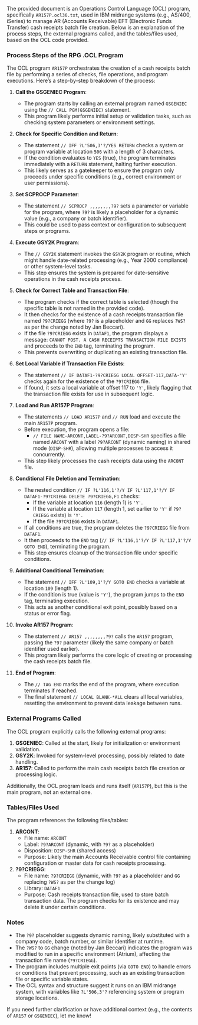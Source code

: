 The provided document is an Operations Control Language (OCL) program, specifically `AR157P.ocl36.txt`, used in IBM midrange systems (e.g., AS/400, iSeries) to manage AR (Accounts Receivable) EFT (Electronic Funds Transfer) cash receipts batch file creation. Below is an explanation of the process steps, the external programs called, and the tables/files used, based on the OCL code provided.

### Process Steps of the RPG .OCL Program

The OCL program `AR157P` orchestrates the creation of a cash receipts batch file by performing a series of checks, file operations, and program executions. Here’s a step-by-step breakdown of the process:

1. **Call the GSGENIEC Program**:
   - The program starts by calling an external program named `GSGENIEC` using the `// CALL PGM(GSGENIEC)` statement.
   - This program likely performs initial setup or validation tasks, such as checking system parameters or environment settings.

2. **Check for Specific Condition and Return**:
   - The statement `// IFF ?L'506,3'?/YES RETURN` checks a system or program variable at location `506` with a length of 3 characters.
   - If the condition evaluates to `YES` (true), the program terminates immediately with a `RETURN` statement, halting further execution.
   - This likely serves as a gatekeeper to ensure the program only proceeds under specific conditions (e.g., correct environment or user permissions).

3. **Set SCPROCP Parameter**:
   - The statement `// SCPROCP ,,,,,,,,?9?` sets a parameter or variable for the program, where `?9?` is likely a placeholder for a dynamic value (e.g., a company or batch identifier).
   - This could be used to pass context or configuration to subsequent steps or programs.

4. **Execute GSY2K Program**:
   - The `// GSY2K` statement invokes the `GSY2K` program or routine, which might handle date-related processing (e.g., Year 2000 compliance) or other system-level tasks.
   - This step ensures the system is prepared for date-sensitive operations in the cash receipts process.

5. **Check for Correct Table and Transaction File**:
   - The program checks if the correct table is selected (though the specific table is not named in the provided code).
   - It then checks for the existence of a cash receipts transaction file named `?9?CRIEGG` (where `?9?` is a placeholder and `GG` replaces `?WS?` as per the change noted by Jan Beccari).
   - If the file `?9?CRIEGG` exists in `DATAF1`, the program displays a message: `CANNOT POST. A CASH RECEIPTS TRANSACTION FILE EXISTS` and proceeds to the `END` tag, terminating the program.
   - This prevents overwriting or duplicating an existing transaction file.

6. **Set Local Variable if Transaction File Exists**:
   - The statement `// IF DATAF1-?9?CRIEGG LOCAL OFFSET-117,DATA-'Y'` checks again for the existence of the `?9?CRIEGG` file.
   - If found, it sets a local variable at offset 117 to `'Y'`, likely flagging that the transaction file exists for use in subsequent logic.

7. **Load and Run AR157P Program**:
   - The statements `// LOAD AR157P` and `// RUN` load and execute the main `AR157P` program.
   - Before execution, the program opens a file:
     - `// FILE NAME-ARCONT,LABEL-?9?ARCONT,DISP-SHR` specifies a file named `ARCONT` with a label `?9?ARCONT` (dynamic naming) in shared mode (`DISP-SHR`), allowing multiple processes to access it concurrently.
   - This step likely processes the cash receipts data using the `ARCONT` file.

8. **Conditional File Deletion and Termination**:
   - The nested condition `// IF ?L'116,1'?/Y IF ?L'117,1'?/Y IF DATAF1-?9?CRIEGG DELETE ?9?CRIEGG,F1` checks:
     - If the variable at location `116` (length 1) is `'Y'`.
     - If the variable at location `117` (length 1, set earlier to `'Y'` if `?9?CRIEGG` exists) is `'Y'`.
     - If the file `?9?CRIEGG` exists in `DATAF1`.
   - If all conditions are true, the program deletes the `?9?CRIEGG` file from `DATAF1`.
   - It then proceeds to the `END` tag (`// IF ?L'116,1'?/Y IF ?L'117,1'?/Y GOTO END`), terminating the program.
   - This step ensures cleanup of the transaction file under specific conditions.

9. **Additional Conditional Termination**:
   - The statement `// IFF ?L'109,1'?/Y GOTO END` checks a variable at location `109` (length 1).
   - If the condition is true (value is `'Y'`), the program jumps to the `END` tag, terminating execution.
   - This acts as another conditional exit point, possibly based on a status or error flag.

10. **Invoke AR157 Program**:
    - The statement `// AR157 ,,,,,,,,?9?` calls the `AR157` program, passing the `?9?` parameter (likely the same company or batch identifier used earlier).
    - This program likely performs the core logic of creating or processing the cash receipts batch file.

11. **End of Program**:
    - The `// TAG END` marks the end of the program, where execution terminates if reached.
    - The final statement `// LOCAL BLANK-*ALL` clears all local variables, resetting the environment to prevent data leakage between runs.

### External Programs Called

The OCL program explicitly calls the following external programs:
1. **GSGENIEC**: Called at the start, likely for initialization or environment validation.
2. **GSY2K**: Invoked for system-level processing, possibly related to date handling.
3. **AR157**: Called to perform the main cash receipts batch file creation or processing logic.

Additionally, the OCL program loads and runs itself (`AR157P`), but this is the main program, not an external one.

### Tables/Files Used

The program references the following files/tables:
1. **ARCONT**:
   - File name: `ARCONT`
   - Label: `?9?ARCONT` (dynamic, with `?9?` as a placeholder)
   - Disposition: `DISP-SHR` (shared access)
   - Purpose: Likely the main Accounts Receivable control file containing configuration or master data for cash receipts processing.
2. **?9?CRIEGG**:
   - File name: `?9?CRIEGG` (dynamic, with `?9?` as a placeholder and `GG` replacing `?WS?` as per the change log)
   - Library: `DATAF1`
   - Purpose: Cash receipts transaction file, used to store batch transaction data. The program checks for its existence and may delete it under certain conditions.

### Notes
- The `?9?` placeholder suggests dynamic naming, likely substituted with a company code, batch number, or similar identifier at runtime.
- The `?WS?` to `GG` change (noted by Jan Beccari) indicates the program was modified to run in a specific environment (Atrium), affecting the transaction file name (`?9?CRIEGG`).
- The program includes multiple exit points (via `GOTO END`) to handle errors or conditions that prevent processing, such as an existing transaction file or specific variable states.
- The OCL syntax and structure suggest it runs on an IBM midrange system, with variables like `?L'506,3'?` referencing system or program storage locations.

If you need further clarification or have additional context (e.g., the contents of `AR157` or `GSGENIEC`), let me know!